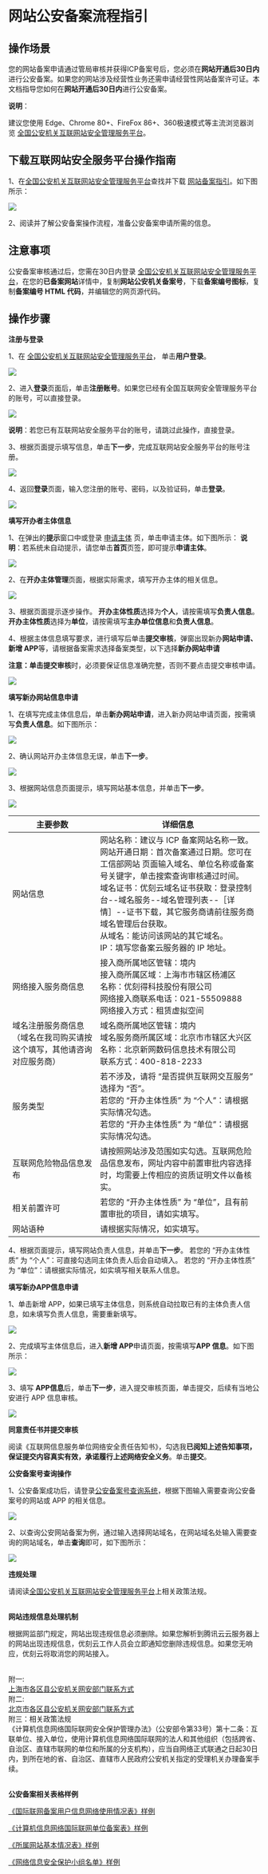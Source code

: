 

# 网站公安备案流程指引

## 操作场景

您的网站备案申请通过管局审核并获得ICP备案号后，您必须在**网站开通后30日内**进行公安备案。如果您的网站涉及经营性业务还需申请经营性网站备案许可证。本文档指导您如何在**网站开通后30日内**进行公安备案。

**说明**：

建议您使用 Edge、Chrome 80+、FireFox 86+、360极速模式等主流浏览器浏览 [全国公安机关互联网站安全管理服务平台](https://beian.mps.gov.cn/#/)。



## 下载互联网站安全服务平台操作指南

1、在[全国公安机关互联网站安全管理服务平台](https://beian.mps.gov.cn/#/)查找并下载 [网站备案指引](#/)。如下图所示：

![](https://www-s.ucloud.cn/2023/12/3f3ea8b9d4eb0c1beae3755c233482b3_1702016888758.png)



2、阅读并了解公安备案操作流程，准备公安备案申请所需的信息。



## 注意事项

公安备案审核通过后，您需在30日内登录 [全国公安机关互联网站安全管理服务平台](https://beian.mps.gov.cn/#/)，在您的**已备案网站**详情中，复制**网站公安机关备案号**，下载**备案编号图标**，复制**备案编号 HTML 代码**，并编辑您的网页源代码。



## 操作步骤

**注册与登录**

1、在 [全国公安机关互联网站安全管理服务平台](https://beian.mps.gov.cn/#/)， 单击**用户登录**。

![](https://www-s.ucloud.cn/2023/12/f46fb7210cc38d1682f03b328d884aac_1702017020485.png)



2、进入**登录**页面后，单击**注册账号**。如果您已经有全国互联网安全管理服务平台的账号，可以直接登录。

![](https://www-s.ucloud.cn/2023/12/dd6613b824d5be6e975b3bccbb065047_1702017031883.png)

**说明**：若您已有互联网站安全服务平台的账号，请跳过此操作，直接登录。



3、根据页面提示填写信息，单击**下一步**，完成互联网站安全服务平台的账号注册。

![](https://www-s.ucloud.cn/2023/12/218ad541bfeeb7782db7fe2ca5eaa4e7_1702017041486.png)



4、返回**登录**页面，输入您注册的账号、密码，以及验证码，单击**登录**。

![](https://www-s.ucloud.cn/2023/12/f46fb7210cc38d1682f03b328d884aac_1702017056592.png)



**填写开办者主体信息**

1、在弹出的**提示**窗口中或登录 [申请主体](https://beian.mps.gov.cn/web/business/budUnit/add) 页，单击申请主体。如下图所示：
**说明**：若系统未自动提示，请您单击**首页**页签，即可提示**申请主体**。

![](https://www-s.ucloud.cn/2023/12/eb597020377409b9d917b68d03a8c754_1702017086480.png)



2、在**开办主体管理**页面，根据实际需求，填写开办主体的相关信息。

![](https://www-s.ucloud.cn/2023/12/c023c44e974f242393b69977fd712356_1702017100477.png)



3、根据页面提示逐步操作。
**开办主体性质**选择为**个人**，请按需填写**负责人信息**。
**开办主体性质**选择为**单位**，请按需填写**主办单位信息**和**负责人信息**。



4、根据主体信息填写要求，进行填写后单击**提交审核**，弹窗出现新办**网站申请、新增 APP**等，请根据备案需求选择备案类型，以下选择**新办网站申请**

**注意：**单击**提交审核**时，必须要保证信息准确完整，否则不要点击提交审核申请。

![](https://www-s.ucloud.cn/2023/12/a1f29d1ace30db7ea2e7f3aca43b9ad2_1702017113793.png)



**填写新办网站信息申请**

1、在填写完成主体信息后，单击**新办网站申请**，进入新办网站申请页面，按需填写**负责人信息**。如下图所示：

![](https://www-s.ucloud.cn/2023/12/5e8f177ae489726516b59316b85e2649_1702017141839.png)



2、确认网站开办主体信息无误，单击**下一步**。

![](https://www-s.ucloud.cn/2023/12/31ea089e9a7874c487b4dc162be526de_1702017155214.png)



3、根据网站信息页面提示，填写网站基本信息，并单击**下一步**。

![](https://www-s.ucloud.cn/2023/12/ee8fb3bcb9cf48e1e3577283460e6b7f_1702017214108.png)



| 主要参数                                                     | 详细信息                                                     |
| ------------------------------------------------------------ | ------------------------------------------------------------ |
| 网站信息                                                     | 网站名称：建议与 ICP 备案网站名称一致。<br/>网站开通日期：首次备案通过日期。您可在 工信部网站 页面输入域名、单位名称或备案号关键字，单击搜索查询审核通过时间。<br/>域名证书：优刻云域名证书获取：登录控制台--域名服务--域名管理列表--［详情］--证书下载，其它服务商请前往服务商域名管理后台获取。<br/>从域名：能访问该网站的其它域名。<br/>IP：填写您备案云服务器的 IP 地址。 |
| 网络接入服务商信息                                           | 接入商所属地区管辖：境内<br/>接入商所属区域：上海市市辖区杨浦区<br/>名称：优刻得科技股份有限公司<br/>网络接入商联系电话：021-55509888<br/>网络接入方式：租赁虚拟空间 |
| 域名注册服务商信息（域名在我司购买请按这个填写，其他请咨询对应服务商） | 域名商所属地区管辖：境内<br/>域名服务商所属区域：北京市市辖区大兴区<br/>名称：北京新网数码信息技术有限公司<br/>联系方式：400-818-2233 |
| 服务类型                                                     | 若不涉及，请将 “是否提供互联网交互服务” 选择为 “否”。<br/>若您的 “开办主体性质” 为 “个人”：请根据实际情况勾选。<br/>若您的 “开办主体性质” 为 “单位”：请根据实际情况勾选。 |
| 互联网危险物品信息发布                                       | 请按照网站涉及范围如实勾选。互联网危险品信息发布，网址内容中前置审批内容选择时，均需要上传相应的资质证明文件以备核实。 |
| 相关前置许可                                                 | 若您的 “开办主体性质” 为 “单位”，且有前置审批的项目，请如实填写。 |
| 网站语种                                                     | 请根据实际情况，如实填写。                                   |



4、根据页面提示，填写网站负责人信息，并单击**下一步**。
若您的 “开办主体性质” 为 “个人”：可直接勾选同主体负责人后会自动填入。
若您的 “开办主体性质” 为 “单位”：请根据实际情况，如实填写相关联系人信息。



**填写新办APP信息申请**

1、单击新增 APP，如果已填写主体信息，则系统自动拉取已有的主体负责人信息，如未填写负责人信息，需要重新填写。

![](https://www-s.ucloud.cn/2023/12/3b0c541ca91be2d1ef61e825e04b14f9_1702017225493.png)



2、完成填写主体信息后，进入**新增 APP**申请页面，按需填写**APP 信息**。如下图所示：

![](https://www-s.ucloud.cn/2023/12/9b6ec69fc0d511a7c8c85673b6a6cf3c_1702017260332.png)



3、填写 **APP信息**后，单击**下一步**，进入提交审核页面，单击提交，后续有当地公安进行 APP 信息审核。

![](https://www-s.ucloud.cn/2023/12/003c900c5ddee6af0f7bde818ca57f9d_1702017277101.png)



**同意责任书并提交审核**

阅读《互联网信息服务单位网络安全责任告知书》，勾选我**已阅知上述告知事项，保证提交内容真实有效，承诺履行上述网络安全义务**。单击**提交**。



**公安备案号查询操作**

1、公安备案成功后，请登录[公安备案号查询系统](https://beian.mps.gov.cn/#/query/webSearch)，根据下图输入需要查询公安备案号的网站或 APP 的相关信息。

![](https://www-s.ucloud.cn/2023/12/54c23971f12b56c15694c10086cafc10_1702017297204.png)



2、以查询公安网站备案为例，通过输入选择网站域名，在网站域名处输入需要查询的网站域名，单击**查询**即可，如下图所示：

![](https://www-s.ucloud.cn/2023/12/626cae95908a71867713ca83839c7336_1702017441261.png)



**违规处理**

请阅读[全国公安机关互联网站安全管理服务平台](https://beian.mps.gov.cn/#/)上相关政策法规。

<br/>**网站违规信息处理机制**

根据网监部门规定，网站出现违规信息必须删除。如果您解析到腾讯云云服务器上的网站出现违规信息，优刻云工作人员会立即通知您删除违规信息。如果您无响应，优刻云将取消您的网站接入。

<br/>附一:  
[上海市各区县公安机关网安部门联系方式](https://static.ucloud.cn/0baf8dd0223e48f487a121bfb274e5d2.xlsx)  
附二:  
[北京市各区县公安机关网安部门联系方式](https://static.ucloud.cn/2e661d90a2024256941028191b1300c5.xlsx)  
附三：相关政策法规  
《计算机信息网络国际联网安全保护管理办法》（公安部令第33号）第十二条：互联单位、接入单位，使用计算机信息网络国际联网的法人和其他组织（包括跨省、自治区、直辖市联网的单位和所属的分支机构），应当自网络正式联通之日起30日内，到所在地的省、自治区、直辖市人民政府公安机关指定的受理机关办理备案手续。

<br/>**公安备案相关表格样例**

[《国际联网备案用户信息网络使用情况表》样例](https://static.ucloud.cn/2f85b3e79c964bebb9c800d06b84f51f.pdf)  

[《计算机信息网络国际联网单位备案表》样例](https://static.ucloud.cn/bc1420a4084a4a8b9b680aab78bfa62f.pdf) 

[《所属网站基本情况表》样例](https://static.ucloud.cn/760b06d6af684283b9194403e4b16a66.pdf)

[《网络信息安全保护小组名单》样例](https://static.ucloud.cn/06ca2995677f4c36b2e00987fe3ad52f.pdf)  





